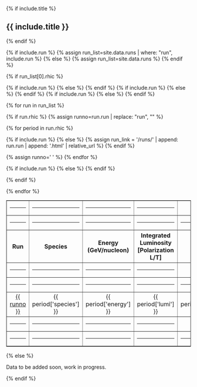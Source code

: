 {% if include.title %}
## {{ include.title }}
{% endif %}


{% if include.run %}
{% assign run_list=site.data.runs | where: "run", include.run %}
{% else %}
{% assign run_list=site.data.runs %}
{% endif %}

{% if run_list[0].rhic %}

<table width="100%" border="1">

<tr>
{% if include.run %}
<td><hr/></td><td><hr/></td><td><hr/></td><td><hr/></td></tr>
{% else %}
<td><hr/></td><td><hr/></td><td><hr/></td><td><hr/></td><td><hr/></td></tr>
{% endif %}

<tr>
{% if include.run %}
{% else %}
<th style="text-align:center">Run</th>
{% endif %}
<th style="text-align:center">Species</th>
<th style="text-align:center">Energy<br/>(GeV/nucleon)</th>
<th style="text-align:center">Integrated<br/>Luminosity<br/>[Polarization L/T]</th>
<th style="text-align:center">N<sub>events</sub></th>
</tr>

<tr>
{% if include.run %}
<td><hr/></td><td><hr/></td><td><hr/></td><td><hr/></td></tr>
{% else %}
<td><hr/></td><td><hr/></td><td><hr/></td><td><hr/></td><td><hr/></td></tr>
{% endif %}


{% for run in run_list %}

{% if run.rhic %}
{% assign runno=run.run | replace: "run", "" %}

{% for period in run.rhic %}
<tr>
{% if include.run %}
{% else %}
{% assign run_link = '/runs/' | append: run.run | append: '.html' | relative_url %}
<td style="text-align:center"><a href="{{ run_link }}"> {{ runno }}</a></td>
{% endif %}
<td style="text-align:center">{{ period['species'] }}</td>
<td style="text-align:center">{{ period['energy'] }}</td>
<td style="text-align:center">{{ period['lumi'] }}</td>
<td style="text-align:center">{{ period['Nevents'] }}</td>
</tr>

{% assign runno=' ' %}
{% endfor %}

<tr>
{% if include.run %}
<td><hr/></td><td><hr/></td><td><hr/></td><td><hr/></td></tr>
{% else %}
<td><hr/></td><td><hr/></td><td><hr/></td><td><hr/></td><td><hr/></td></tr>
{% endif %}


{% endif %}

{% endfor %}
</table>

{% else %}

Data to be added soon, work in progress.

{% endif %}
